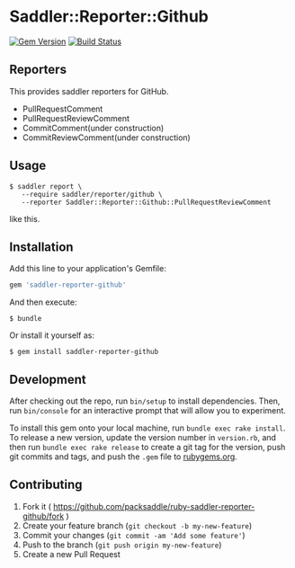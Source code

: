 # Saddler::Reporter::Github

[![Gem Version](http://img.shields.io/gem/v/saddler-reporter-github.svg?style=flat)](http://badge.fury.io/rb/saddler-reporter-github)
[![Build Status](http://img.shields.io/travis/packsaddle/ruby-saddler-reporter-github/master.svg?style=flat)](https://travis-ci.org/packsaddle/ruby-saddler-reporter-github)

## Reporters

This provides saddler reporters for GitHub.

* PullRequestComment
* PullRequestReviewComment
* CommitComment(under construction)
* CommitReviewComment(under construction)

## Usage

```
$ saddler report \
   --require saddler/reporter/github \
   --reporter Saddler::Reporter::Github::PullRequestReviewComment
```

like this.

## Installation

Add this line to your application's Gemfile:

```ruby
gem 'saddler-reporter-github'
```

And then execute:

    $ bundle

Or install it yourself as:

    $ gem install saddler-reporter-github

## Development

After checking out the repo, run `bin/setup` to install dependencies. Then, run `bin/console` for an interactive prompt that will allow you to experiment.

To install this gem onto your local machine, run `bundle exec rake install`. To release a new version, update the version number in `version.rb`, and then run `bundle exec rake release` to create a git tag for the version, push git commits and tags, and push the `.gem` file to [rubygems.org](https://rubygems.org).

## Contributing

1. Fork it ( https://github.com/packsaddle/ruby-saddler-reporter-github/fork )
2. Create your feature branch (`git checkout -b my-new-feature`)
3. Commit your changes (`git commit -am 'Add some feature'`)
4. Push to the branch (`git push origin my-new-feature`)
5. Create a new Pull Request
